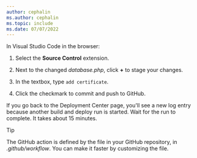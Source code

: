 ```yaml
---
author: cephalin
ms.author: cephalin
ms.topic: include
ms.date: 07/07/2022
---
```


In Visual Studio Code in the browser:

1. Select the **Source Control** extension.

1. Next to the changed *database.php*, click **+** to stage your changes.

1. In the textbox, type `add certificate`.

1. Click the checkmark to commit and push to GitHub.

If you go back to the Deployment Center page, you'll see a new log entry because another build and deploy run is started. Wait for the run to complete. It takes about 15 minutes.

> [!TIP]
> The GitHub action is defined by the file in your GitHub repository, in *.github/workflow*. You can make it faster by customizing the file.
